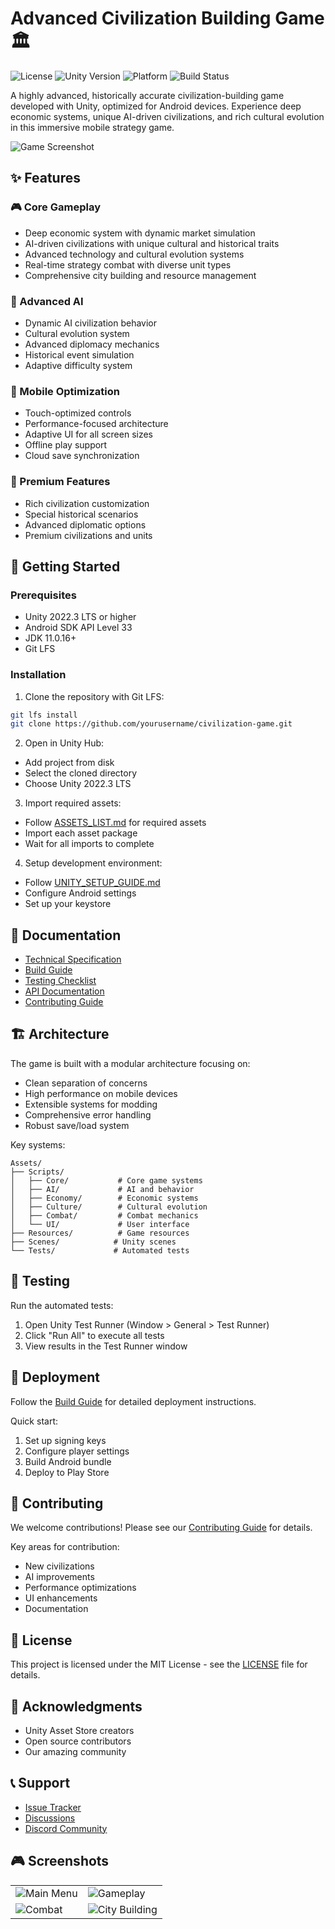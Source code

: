 # Advanced Civilization Building Game 🏛️

![License](https://img.shields.io/badge/license-MIT-blue.svg)
![Unity Version](https://img.shields.io/badge/Unity-2022.3%20LTS-brightgreen.svg)
![Platform](https://img.shields.io/badge/platform-Android-green.svg)
![Build Status](https://github.com/yourusername/civilization-game/workflows/Build/badge.svg)

A highly advanced, historically accurate civilization-building game developed with Unity, optimized for Android devices. Experience deep economic systems, unique AI-driven civilizations, and rich cultural evolution in this immersive mobile strategy game.

![Game Screenshot](Screenshots/gameplay.png)

## ✨ Features

### 🎮 Core Gameplay
- Deep economic system with dynamic market simulation
- AI-driven civilizations with unique cultural and historical traits
- Advanced technology and cultural evolution systems
- Real-time strategy combat with diverse unit types
- Comprehensive city building and resource management

### 🤖 Advanced AI
- Dynamic AI civilization behavior
- Cultural evolution system
- Advanced diplomacy mechanics
- Historical event simulation
- Adaptive difficulty system

### 📱 Mobile Optimization
- Touch-optimized controls
- Performance-focused architecture
- Adaptive UI for all screen sizes
- Offline play support
- Cloud save synchronization

### 💎 Premium Features
- Rich civilization customization
- Special historical scenarios
- Advanced diplomatic options
- Premium civilizations and units

## 🚀 Getting Started

### Prerequisites
- Unity 2022.3 LTS or higher
- Android SDK API Level 33
- JDK 11.0.16+
- Git LFS

### Installation

1. Clone the repository with Git LFS:
```bash
git lfs install
git clone https://github.com/yourusername/civilization-game.git
```

2. Open in Unity Hub:
- Add project from disk
- Select the cloned directory
- Choose Unity 2022.3 LTS

3. Import required assets:
- Follow [ASSETS_LIST.md](ASSETS_LIST.md) for required assets
- Import each asset package
- Wait for all imports to complete

4. Setup development environment:
- Follow [UNITY_SETUP_GUIDE.md](UNITY_SETUP_GUIDE.md)
- Configure Android settings
- Set up your keystore

## 📖 Documentation

- [Technical Specification](TECHNICAL_SPEC.md)
- [Build Guide](BUILD_GUIDE.md)
- [Testing Checklist](TESTING_CHECKLIST.md)
- [API Documentation](docs/API.md)
- [Contributing Guide](CONTRIBUTING.md)

## 🏗️ Architecture

The game is built with a modular architecture focusing on:
- Clean separation of concerns
- High performance on mobile devices
- Extensible systems for modding
- Comprehensive error handling
- Robust save/load system

Key systems:
```
Assets/
├── Scripts/
│   ├── Core/           # Core game systems
│   ├── AI/             # AI and behavior
│   ├── Economy/        # Economic systems
│   ├── Culture/        # Cultural evolution
│   ├── Combat/         # Combat mechanics
│   └── UI/             # User interface
├── Resources/          # Game resources
├── Scenes/            # Unity scenes
└── Tests/             # Automated tests
```

## 🧪 Testing

Run the automated tests:
1. Open Unity Test Runner (Window > General > Test Runner)
2. Click "Run All" to execute all tests
3. View results in the Test Runner window

## 🚀 Deployment

Follow the [Build Guide](BUILD_GUIDE.md) for detailed deployment instructions.

Quick start:
1. Set up signing keys
2. Configure player settings
3. Build Android bundle
4. Deploy to Play Store

## 👥 Contributing

We welcome contributions! Please see our [Contributing Guide](CONTRIBUTING.md) for details.

Key areas for contribution:
- New civilizations
- AI improvements
- Performance optimizations
- UI enhancements
- Documentation

## 📜 License

This project is licensed under the MIT License - see the [LICENSE](LICENSE) file for details.

## 🙏 Acknowledgments

- Unity Asset Store creators
- Open source contributors
- Our amazing community

## 📞 Support

- [Issue Tracker](https://github.com/yourusername/civilization-game/issues)
- [Discussions](https://github.com/yourusername/civilization-game/discussions)
- [Discord Community](https://discord.gg/yourdiscord)

## 🎮 Screenshots

<table>
  <tr>
    <td><img src="Screenshots/screenshot1.png" alt="Main Menu"/></td>
    <td><img src="Screenshots/screenshot2.png" alt="Gameplay"/></td>
  </tr>
  <tr>
    <td><img src="Screenshots/screenshot3.png" alt="Combat"/></td>
    <td><img src="Screenshots/screenshot4.png" alt="City Building"/></td>
  </tr>
</table>